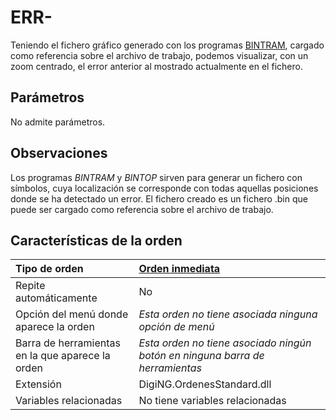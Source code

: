 # ERR-

Teniendo el fichero gráfico generado con los programas [BINTRAM](/digi3d-net/referencia/ventana-de-dibujo/ordenes/b/bintram.md), cargado como referencia sobre el archivo de trabajo, podemos visualizar, con un zoom centrado, el error anterior al mostrado actualmente en el fichero.

## Parámetros

No admite parámetros.

## Observaciones

Los programas _BINTRAM_ y _BINTOP_ sirven para generar un fichero con símbolos, cuya localización se corresponde con todas aquellas posiciones donde se ha detectado un error. El fichero creado es un fichero .bin que puede ser cargado como referencia sobre el archivo de trabajo.

## Características de la orden

| Tipo de orden | [Orden inmediata](err-menos.md) |
| :--- | :--- |
| Repite automáticamente | No |
| Opción del menú donde aparece la orden | _Esta orden no tiene asociada ninguna opción de menú_ |
| Barra de herramientas en la que aparece la orden | _Esta orden no tiene asociado ningún botón en ninguna barra de herramientas_ |
| Extensión | DigiNG.OrdenesStandard.dll |
| Variables relacionadas | No tiene variables relacionadas |

